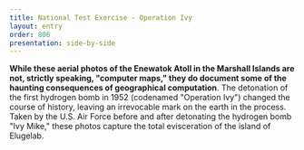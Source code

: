 ```yaml
---
title: National Test Exercise - Operation Ivy
layout: entry
order: 806
presentation: side-by-side
---
```


**While these aerial photos of the Enewatok Atoll in the Marshall Islands are not, strictly speaking, "computer maps," they do document some of the haunting consequences of geographical computation**. The detonation of the first hydrogen bomb in 1952 (codenamed "Operation Ivy") changed the course of history, leaving an irrevocable mark on the earth in the process. Taken by the U.S. Air Force before and after detonating the hydrogen bomb "Ivy Mike," these photos capture the total evisceration of the island of Elugelab.